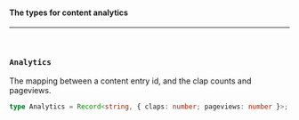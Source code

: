 #### The types for content analytics

<hr>
<br>

### `Analytics`

The mapping between a content entry id, and the clap counts and pageviews.

```ts
type Analytics = Record<string, { claps: number; pageviews: number }>;
```
